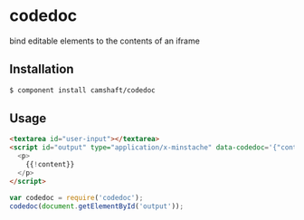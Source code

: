 codedoc
=======

bind editable elements to the contents of an iframe

Installation
------------

```sh
$ component install camshaft/codedoc
```

Usage
-----

```html
<textarea id="user-input"></textarea>
<script id="output" type="application/x-minstache" data-codedoc='{"content": "user-input"}'>
  <p>
    {{!content}}
  </p>
</script>
```

```js
var codedoc = require('codedoc');
codedoc(document.getElementById('output'));
```
